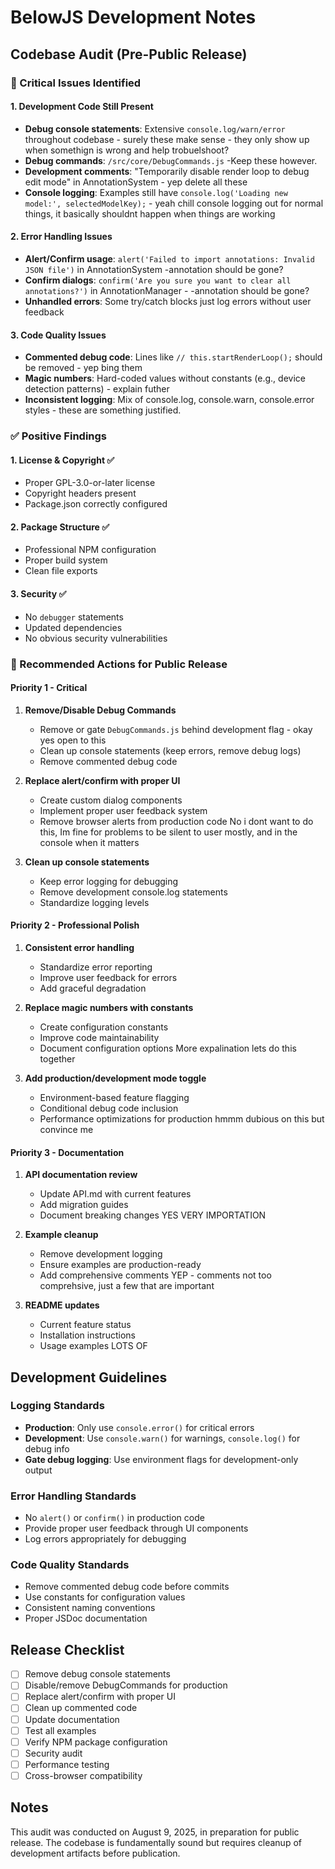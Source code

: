 # BelowJS Development Notes

## Codebase Audit (Pre-Public Release)

### 🚨 Critical Issues Identified

#### **1. Development Code Still Present**
- **Debug console statements**: Extensive `console.log/warn/error` throughout codebase - surely these make sense - they only show up when somethign is wrong and help trobuelshoot?
- **Debug commands**: `/src/core/DebugCommands.js` -Keep these however.
- **Development comments**: "Temporarily disable render loop to debug edit mode" in AnnotationSystem - yep delete all these
- **Console logging**: Examples still have `console.log('Loading new model:', selectedModelKey);` - yeah chill console logging out for normal things, it basically shouldnt happen when things are working

#### **2. Error Handling Issues**
- **Alert/Confirm usage**: `alert('Failed to import annotations: Invalid JSON file')` in AnnotationSystem -annotation should be gone?
- **Confirm dialogs**: `confirm('Are you sure you want to clear all annotations?')` in AnnotationManager - -annotation should be gone?
- **Unhandled errors**: Some try/catch blocks just log errors without user feedback

#### **3. Code Quality Issues**
- **Commented debug code**: Lines like `// this.startRenderLoop();` should be removed - yep bing them
- **Magic numbers**: Hard-coded values without constants (e.g., device detection patterns) - explain futher
- **Inconsistent logging**: Mix of console.log, console.warn, console.error styles - these are something justified.

### ✅ Positive Findings

#### **1. License & Copyright** ✅
- Proper GPL-3.0-or-later license
- Copyright headers present
- Package.json correctly configured

#### **2. Package Structure** ✅
- Professional NPM configuration
- Proper build system
- Clean file exports

#### **3. Security** ✅
- No `debugger` statements
- Updated dependencies
- No obvious security vulnerabilities

### 🔧 Recommended Actions for Public Release

#### **Priority 1 - Critical**
1. **Remove/Disable Debug Commands**
   - Remove or gate `DebugCommands.js` behind development flag - okay yes open to this
   - Clean up console statements (keep errors, remove debug logs)
   - Remove commented debug code

2. **Replace alert/confirm with proper UI**
   - Create custom dialog components
   - Implement proper user feedback system
   - Remove browser alerts from production code 
   No i dont want to do this, Im fine for problems to be silent to user mostly, and in the console when it matters

3. **Clean up console statements**
   - Keep error logging for debugging
   - Remove development console.log statements
   - Standardize logging levels

#### **Priority 2 - Professional Polish**
1. **Consistent error handling**
   - Standardize error reporting
   - Improve user feedback for errors
   - Add graceful degradation

2. **Replace magic numbers with constants**
   - Create configuration constants
   - Improve code maintainability
   - Document configuration options
   More expalination lets do this together

3. **Add production/development mode toggle**
   - Environment-based feature flagging
   - Conditional debug code inclusion
   - Performance optimizations for production
   hmmm dubious on this but convince me

#### **Priority 3 - Documentation**
1. **API documentation review**
   - Update API.md with current features
   - Add migration guides
   - Document breaking changes
   YES VERY IMPORTATION

2. **Example cleanup**
   - Remove development logging
   - Ensure examples are production-ready
   - Add comprehensive comments
   YEP - comments not too comprehsive, just a few that are important

3. **README updates**
   - Current feature status
   - Installation instructions
   - Usage examples
   LOTS OF

## Development Guidelines

### Logging Standards
- **Production**: Only use `console.error()` for critical errors
- **Development**: Use `console.warn()` for warnings, `console.log()` for debug info
- **Gate debug logging**: Use environment flags for development-only output

### Error Handling Standards
- No `alert()` or `confirm()` in production code
- Provide proper user feedback through UI components
- Log errors appropriately for debugging

### Code Quality Standards
- Remove commented debug code before commits
- Use constants for configuration values
- Consistent naming conventions
- Proper JSDoc documentation

## Release Checklist

- [ ] Remove debug console statements
- [ ] Disable/remove DebugCommands for production
- [ ] Replace alert/confirm with proper UI
- [ ] Clean up commented code
- [ ] Update documentation
- [ ] Test all examples
- [ ] Verify NPM package configuration
- [ ] Security audit
- [ ] Performance testing
- [ ] Cross-browser compatibility

## Notes

This audit was conducted on August 9, 2025, in preparation for public release. The codebase is fundamentally sound but requires cleanup of development artifacts before publication.
